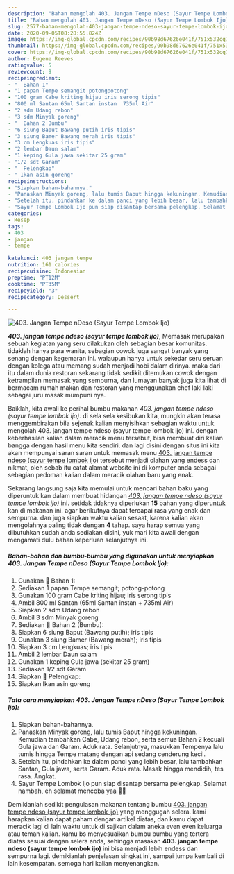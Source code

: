 ```yaml
---
description: "Bahan mengolah 403. Jangan Tempe nDeso (Sayur Tempe Lombok Ijo), Sempurna"
title: "Bahan mengolah 403. Jangan Tempe nDeso (Sayur Tempe Lombok Ijo), Sempurna"
slug: 2577-bahan-mengolah-403-jangan-tempe-ndeso-sayur-tempe-lombok-ijo-sempurna
date: 2020-09-05T08:28:55.824Z
image: https://img-global.cpcdn.com/recipes/90b98d67626e041f/751x532cq70/403-jangan-tempe-ndeso-sayur-tempe-lombok-ijo-foto-resep-utama.jpg
thumbnail: https://img-global.cpcdn.com/recipes/90b98d67626e041f/751x532cq70/403-jangan-tempe-ndeso-sayur-tempe-lombok-ijo-foto-resep-utama.jpg
cover: https://img-global.cpcdn.com/recipes/90b98d67626e041f/751x532cq70/403-jangan-tempe-ndeso-sayur-tempe-lombok-ijo-foto-resep-utama.jpg
author: Eugene Reeves
ratingvalue: 5
reviewcount: 9
recipeingredient:
- "  Bahan 1"
- "1 papan Tempe semangit potongpotong"
- "100 gram Cabe kriting hijau iris serong tipis"
- "800 ml Santan 65ml Santan instan  735ml Air"
- "2 sdm Udang rebon"
- "3 sdm Minyak goreng"
- "  Bahan 2 Bumbu"
- "6 siung Baput Bawang putih iris tipis"
- "3 siung Bamer Bawang merah iris tipis"
- "3 cm Lengkuas iris tipis"
- "2 lembar Daun salam"
- "1 keping Gula jawa sekitar 25 gram"
- "1/2 sdt Garam"
- "  Pelengkap"
- " Ikan asin goreng"
recipeinstructions:
- "Siapkan bahan-bahannya."
- "Panaskan Minyak goreng, lalu tumis Baput hingga kekuningan. Kemudian tambahkan Cabe, Udang rebon, serta semua Bahan 2 kecuali Gula jawa dan Garam. Aduk rata. Selanjutnya, masukkan Tempenya lalu tumis hingga Tempe matang dengan api sedang cenderung kecil."
- "Setelah itu, pindahkan ke dalam panci yang lebih besar, lalu tambahkan Santan, Gula jawa, serta Garam. Aduk rata. Masak hingga mendidih, tes rasa. Angkat."
- "Sayur Tempe Lombok Ijo pun siap disantap bersama pelengkap. Selamat nambah, eh selamat mencoba yaa 🙏😊"
categories:
- Resep
tags:
- 403
- jangan
- tempe

katakunci: 403 jangan tempe 
nutrition: 161 calories
recipecuisine: Indonesian
preptime: "PT12M"
cooktime: "PT35M"
recipeyield: "3"
recipecategory: Dessert

---
```



![403. Jangan Tempe nDeso (Sayur Tempe Lombok Ijo)](https://img-global.cpcdn.com/recipes/90b98d67626e041f/751x532cq70/403-jangan-tempe-ndeso-sayur-tempe-lombok-ijo-foto-resep-utama.jpg)

<b><i>403. jangan tempe ndeso (sayur tempe lombok ijo)</i></b>, Memasak merupakan sebuah kegiatan yang seru dilakukan oleh sebagian besar komunitas. tidaklah hanya para wanita, sebagian cowok juga sangat banyak yang senang dengan kegemaran ini. walaupun hanya untuk sekedar seru seruan dengan kolega atau memang sudah menjadi hobi dalam dirinya. maka dari itu dalam dunia restoran sekarang tidak sedikit ditemukan cowok dengan ketrampilan memasak yang sempurna, dan lumayan banyak juga kita lihat di bermacam rumah makan dan restoran yang menggunakan chef laki laki sebagai juru masak mumpuni nya.



Baiklah, kita awali ke perihal bumbu makanan <i>403. jangan tempe ndeso (sayur tempe lombok ijo)</i>. di sela sela kesibukan kita, mungkin akan terasa menggembirakan bila sejenak kalian menyisihkan sebagian waktu untuk mengolah 403. jangan tempe ndeso (sayur tempe lombok ijo) ini. dengan keberhasilan kalian dalam meracik menu tersebut, bisa membuat diri kalian bangga dengan hasil menu kita sendiri. dan lagi disini dengan situs ini kita akan mempunyai saran saran untuk memasak menu <u>403. jangan tempe ndeso (sayur tempe lombok ijo)</u> tersebut menjadi olahan yang endess dan nikmat, oleh sebab itu catat alamat website ini di komputer anda sebagai sebagian pedoman kalian dalam meracik olahan baru yang enak.


Sekarang langsung saja kita memulai untuk mencari bahan baku yang diperuntuk kan dalam membuat hidangan <u><i>403. jangan tempe ndeso (sayur tempe lombok ijo)</i></u> ini. setidak tidaknya diperlukan <b>15</b> bahan yang diperuntuk kan di makanan ini. agar berikutnya dapat tercapai rasa yang enak dan sempurna. dan juga siapkan waktu kalian sesaat, karena kalian akan mengolahnya paling tidak dengan <b>4</b> tahap. saya harap semua yang dibutuhkan sudah anda sediakan disini, yuk mari kita awali dengan mengamati dulu bahan keperluan selanjutnya ini.

<!--inarticleads1-->

##### Bahan-bahan dan bumbu-bumbu yang digunakan untuk menyiapkan 403. Jangan Tempe nDeso (Sayur Tempe Lombok Ijo):

1. Gunakan  📌 Bahan 1:
1. Sediakan 1 papan Tempe semangit; potong-potong
1. Gunakan 100 gram Cabe kriting hijau; iris serong tipis
1. Ambil 800 ml Santan (65ml Santan instan + 735ml Air)
1. Siapkan 2 sdm Udang rebon
1. Ambil 3 sdm Minyak goreng
1. Sediakan  📌 Bahan 2 (Bumbu):
1. Siapkan 6 siung Baput (Bawang putih); iris tipis
1. Gunakan 3 siung Bamer (Bawang merah); iris tipis
1. Siapkan 3 cm Lengkuas; iris tipis
1. Ambil 2 lembar Daun salam
1. Gunakan 1 keping Gula jawa (sekitar 25 gram)
1. Sediakan 1/2 sdt Garam
1. Siapkan  📌 Pelengkap:
1. Siapkan  Ikan asin goreng




<!--inarticleads2-->

##### Tata cara menyiapkan 403. Jangan Tempe nDeso (Sayur Tempe Lombok Ijo):

1. Siapkan bahan-bahannya.
1. Panaskan Minyak goreng, lalu tumis Baput hingga kekuningan. Kemudian tambahkan Cabe, Udang rebon, serta semua Bahan 2 kecuali Gula jawa dan Garam. Aduk rata. Selanjutnya, masukkan Tempenya lalu tumis hingga Tempe matang dengan api sedang cenderung kecil.
1. Setelah itu, pindahkan ke dalam panci yang lebih besar, lalu tambahkan Santan, Gula jawa, serta Garam. Aduk rata. Masak hingga mendidih, tes rasa. Angkat.
1. Sayur Tempe Lombok Ijo pun siap disantap bersama pelengkap. Selamat nambah, eh selamat mencoba yaa 🙏😊




Demikianlah sedikit pengulasan makanan tentang bumbu <u>403. jangan tempe ndeso (sayur tempe lombok ijo)</u> yang menggugah selera. kami harapkan kalian dapat paham dengan artikel diatas, dan kamu dapat meracik lagi di lain waktu untuk di sajikan dalam aneka even even keluarga atau teman kalian. kamu bs menyesuaikan bumbu bumbu yang tertera diatas sesuai dengan selera anda, sehingga masakan <b>403. jangan tempe ndeso (sayur tempe lombok ijo)</b> ini bisa menjadi lebih endess dan sempurna lagi. demikianlah penjelasan singkat ini, sampai jumpa kembali di lain kesempatan. semoga hari kalian menyenangkan.
